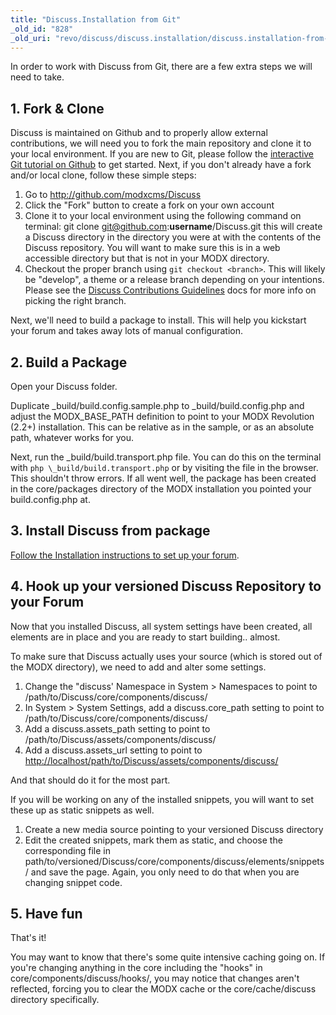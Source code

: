```yaml
---
title: "Discuss.Installation from Git"
_old_id: "828"
_old_uri: "revo/discuss/discuss.installation/discuss.installation-from-git"
---
```


In order to work with Discuss from Git, there are a few extra steps we will need to take.

## 1. Fork & Clone

Discuss is maintained on Github and to properly allow external contributions, we will need you to fork the main repository and clone it to your local environment. If you are new to Git, please follow the [interactive Git tutorial on Github](http://try.github.com) to get started. Next, if you don't already have a fork and/or local clone, follow these simple steps:

1. Go to <http://github.com/modxcms/Discuss>
2. Click the "Fork" button to create a fork on your own account
3. Clone it to your local environment using the following command on terminal:
  git clone git@github.com:**username**/Discuss.git
  this will create a Discuss directory in the directory you were at with the contents of the Discuss repository. You will want to make sure this is in a web accessible directory but that is not in your MODX directory.
4. Checkout the proper branch using `git checkout <branch>`. This will likely be "develop", a theme or a release branch depending on your intentions. Please see the [Discuss Contributions Guidelines](extras/discuss/discuss.contributing "Discuss.Contributing") docs for more info on picking the right branch.

Next, we'll need to build a package to install. This will help you kickstart your forum and takes away lots of manual configuration.

## 2. Build a Package

Open your Discuss folder.

Duplicate \_build/build.config.sample.php to \_build/build.config.php and adjust the MODX\_BASE\_PATH definition to point to your MODX Revolution (2.2+) installation. This can be relative as in the sample, or as an absolute path, whatever works for you.

Next, run the \_build/build.transport.php file. You can do this on the terminal with `php \_build/build.transport.php` or by visiting the file in the browser. This shouldn't throw errors. If all went well, the package has been created in the core/packages directory of the MODX installation you pointed your build.config.php at.

## 3. Install Discuss from package

[Follow the Installation instructions to set up your forum](extras/discuss/discuss.installation "Discuss.Installation").

## 4. Hook up your versioned Discuss Repository to your Forum

Now that you installed Discuss, all system settings have been created, all elements are in place and you are ready to start building.. almost.

To make sure that Discuss actually uses your source (which is stored out of the MODX directory), we need to add and alter some settings.

1. Change the "discuss' Namespace in System > Namespaces to point to /path/to/Discuss/core/components/discuss/
2. In System > System Settings, add a discuss.core\_path setting to point to /path/to/Discuss/core/components/discuss/
3. Add a discuss.assets\_path setting to point to /path/to/Discuss/assets/components/discuss/
4. Add a discuss.assets\_url setting to point to <http://localhost/path/to/Discuss/assets/components/discuss/>

And that should do it for the most part.

If you will be working on any of the installed snippets, you will want to set these up as static snippets as well.

1. Create a new media source pointing to your versioned Discuss directory
2. Edit the created snippets, mark them as static, and choose the corresponding file in path/to/versioned/Discuss/core/components/discuss/elements/snippets/ and save the page.
  Again, you only need to do that when you are changing snippet code.

## 5. Have fun

That's it!

You may want to know that there's some quite intensive caching going on. If you're changing anything in the core including the "hooks" in core/components/discuss/hooks/, you may notice that changes aren't reflected, forcing you to clear the MODX cache or the core/cache/discuss directory specifically.

